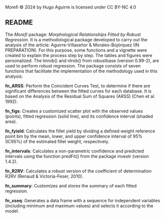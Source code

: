 Morefi © 2024 by Hugo Aguirre is licensed under CC BY-NC 4.0 

## README

The *Morefi* package: *Morphological Relationships Fitted by Robust Regression*. It is a methodological package developed to carry out the analysis of the article: Aguirre-Villaseñor & Morales-Bojórquez (IN PREPARATION). For this purpose, some functions and a vignette were created to explain the process step by step. The tables and figures were personalized. The lmrob() and nlrob() from robustbase (version 0.99-2), are used to perform robust regression.
The package consists of seven functions that facilitate the implementation of the methodology used in this analysis:

**fn_ARSS**:	Perform the Coincident Curves Test, to determine if there are significant differences between the fitted curves for each database. It is based on the Analysis of the Residual Sum of Squares (ARSS) (Chen et al. 1992).

**fn_figs**:	Creates a customized scatter plot with the observed values (points), fitted regression (solid line), and its confidence interval (shaded area).

**fn_fyield**:	Calculates the fillet yield by dividing a defined weight reference point bm by the mean, lower, and upper confidence interval of 95% (IC95%) of the estimated fillet weight, respectively.

**fn_intervals**:	Calculates a non-parametric confidence and predicted intervals using the function predFit() from the package investr (version 1.4.2).

**fn_R2RV**:	Calculates a robust version of the coefficient of determination R2RV (Renaud & Victoria-Feser, 2010).

**fn_summary**:	Customizes and stores the summary of each fitted regression.

**fn_xseq**:	Generates a data frame with a sequence for independent variables (including minimum and maximum values) and selects it according to the model.
